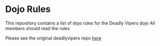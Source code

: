 Dojo Rules
==========

This repository contains a list of dojo rules for the Deadly Vipers dojo
All members should read the rules

Please see the original deadlyvipers repo [here](https://github.com/deadlyvipers)

